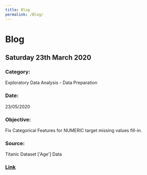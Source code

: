 ```yaml
---
title: Blog
permalink: /Blog/
---
```


# Blog
## Saturday 23th March 2020
### Category: 
Exploratory Data Analysis - Data Preparation
### Date: 
23/05/2020
### Objective: 
Fix Categorical Features for NUMERIC target missing values fill-in.
### Source:
Titanic Dataset ['Age'] Data
### [Link](https://github.com/PaulB86UK/EDA_PP/blob/master/2020/May-June/EDA_Reorder.ipynb)
